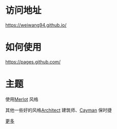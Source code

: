 
# 访问地址

https://weiwang94.github.io/


# 如何使用

https://pages.github.com/

# 主题

使用[Merlot](https://pages-themes.github.io/merlot/) 风格

其他一些好的风格[Architect](https://pages-themes.github.io/architect/) 建筑师、[Cayman](https://pages-themes.github.io/cayman/) 保时捷



[更多](https://pages.github.com/themes/)
